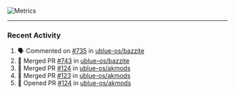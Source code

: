 ![Metrics](https://metrics.lecoq.io/KyleGospo?template=classic&base=header%2C%20activity%2C%20community%2C%20repositories%2C%20metadata&base.indepth=false&base.hireable=false&base.skip=false&config.timezone=America%2FLos_Angeles)

---
### Recent Activity
<!--START_SECTION:activity-->
1. 🗣 Commented on [#735](https://github.com/ublue-os/bazzite/issues/735#issuecomment-1926266431) in [ublue-os/bazzite](https://github.com/ublue-os/bazzite)
2. 🎉 Merged PR [#743](https://github.com/ublue-os/bazzite/pull/743) in [ublue-os/bazzite](https://github.com/ublue-os/bazzite)
3. 🎉 Merged PR [#124](https://github.com/ublue-os/akmods/pull/124) in [ublue-os/akmods](https://github.com/ublue-os/akmods)
4. 🎉 Merged PR [#123](https://github.com/ublue-os/akmods/pull/123) in [ublue-os/akmods](https://github.com/ublue-os/akmods)
5. 💪 Opened PR [#124](https://github.com/ublue-os/akmods/pull/124) in [ublue-os/akmods](https://github.com/ublue-os/akmods)
<!--END_SECTION:activity-->
